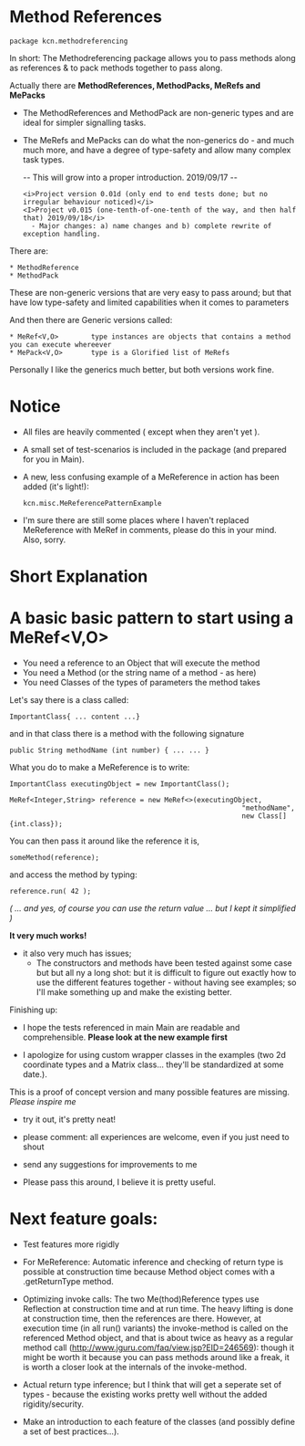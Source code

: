 # Method References
    package kcn.methodreferencing

In short:
The Methodreferencing package allows you to pass methods along as references & to pack methods together to pass along.

Actually there are <b> MethodReferences, MethodPacks, MeRefs and MePacks </b>

* The MethodReferences and MethodPack are non-generic types and are ideal for simpler signalling tasks.
* The MeRefs and MePacks can do what the non-generics do - and much much more, and have a degree of type-safety and allow 
  many complex task types.

    -- This will grow into a proper introduction. 2019/09/17 --
    
      <i>Project version 0.01d (only end to end tests done; but no irregular behaviour noticed)</i>
      <I>Project v0.015 (one-tenth-of-one-tenth of the way, and then half that) 2019/09/18</i>
        - Major changes: a) name changes and b) complete rewrite of exception handling.


There are:

    * MethodReference   
    * MethodPack        
These are non-generic versions that are very easy to pass around;
but that have low type-safety and limited capabilities when it comes to parameters

And then there are Generic versions called: 

    * MeRef<V,O>        type instances are objects that contains a method you can execute whereever
    * MePack<V,O>       type is a Glorified list of MeRefs



Personally I like the generics much better, but both versions work fine.

# Notice
* All files are heavily commented ( except when they aren't yet ).
* A small set of test-scenarios is included in the package (and prepared for you in Main).

* A new, less confusing example of a MeReference in action has been added (it's light!):

      kcn.misc.MeReferencePatternExample           

* I'm sure there are still some places where I haven't replaced MeReference with MeRef in comments, please do this in your mind. Also, sorry.

# Short Explanation
# A basic basic pattern to start using a MeRef<V,O>

* You need a reference to an Object that will execute the method 
* You need a Method (or the string name of a method - as here)
* You need Classes of the types of parameters the method takes

Let's say there is a class called: 

    ImportantClass{ ... content ...}

and in that class there is a method with the following signature

    public String methodName (int number) { ... ... }

What you do to make a MeReference is to write:

    ImportantClass executingObject = new ImportantClass();

    MeRef<Integer,String> reference = new MeRef<>(executingObject,
                                                             "methodName",
                                                             new Class[]{int.class});
                             
You can then pass it around like the reference it is,

    someMethod(reference);

and access the method by typing:

    reference.run( 42 );

<i>( ... and yes, of course you can use the return value ... but I kept it simplified )</i>


<B>It very much works!</B>
- it also very much has issues; 
  * The constructors and methods have been tested against some case but but all ny a long shot: but it is difficult to figure out exactly how to use the different features together - without having see examples; so I'll make something up and make the existing better.  

Finishing up: 
* I hope the tests referenced in main Main are readable and comprehensible. <b> Please look at the new example first </b>
  
* I apologize for using custom wrapper classes in the examples (two 2d coordinate types and a Matrix class... they'll be standardized at some date.).



This is a proof of concept version and many possible features are missing. <i> Please inspire me </i>

* try it out, it's pretty neat!
* please comment: all experiences are welcome, even if you just need to shout
* send any suggestions for improvements to me

* Please pass this around, I believe it is pretty useful.



# Next feature goals:
* Test features more rigidly
* For MeReference: Automatic inference and checking of return type is possible at construction time because Method object comes with a .getReturnType method.
* Optimizing invoke calls: The two Me(thod)Reference types use Reflection at construction time and at run time. The heavy lifting is done at construction time, then the references are there. However, at execution time (in all run() variants) the invoke-method is called on the referenced Method object, and that is about twice as heavy as a regular method call (http://www.jguru.com/faq/view.jsp?EID=246569): though it might be worth it because you can pass methods around like a freak, it is worth a closer look at the internals of the invoke-method.

* Actual return type inference; but I think that will get a seperate set of types - because the existing works pretty well without the added rigidity/security. 

* Make an introduction to each feature of the classes (and possibly define a set of best practices...).

